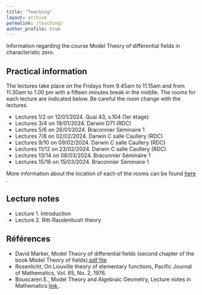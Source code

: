 ```yaml
---
title: "Teaching"
layout: archive
permalink: /teaching/
author_profile: true
---
```


  
Information regarding the course Model Theory of differential fields in characteristic zero. 


## Practical information

The lectures take place on the Fridays from 9.45am to 11.15am and from 11.30am to 1.00 pm with a fifteen minutes break in the middle. The rooms for each lecture are indicated below. Be careful the room change with the lectures.
 
* Lectures 1/2 on 12/01/2024. Quai 43, s.104 (1er étage) 
* Lectures 3/4 on 19/01/2024. Darwin D71 (RDC) 
* Lectures 5/6  on 26/01/2024.  Braconnier Séminaire 1
* Lectures 7/8  on 02/02/2024.  Darwin C salle Caullery (RDC)
* Lectures 9/10  on 09/02/2024. Darwin C salle Caullery (RDC)
* Lectures 11/12  on 23/02/2024. Darwin C salle Caullery (RDC)
* Lectures 13/14  on 08/03/2024.  Braconnier Séminaire 1
* Lectures 15/16  on 15/03/2024.  Braconnier Séminaire 1

More information about the location of each of the rooms can be found <a href="https://www.univ-lyon1.fr/campus/plan-des-campus/campus-lyontech-la-doua
"> here </a>.


## Lecture notes

* Lecture 1. Introduction
* Lecture 2. Ritt-Raudenbush theory

## Références 
* David Marker, Model Theory of differential fields (second chapter of the book Model Theory of fields)[ pdf file](\assets/pdf/Marker.pdf)
* Rosenlicht, On Liouville theory of elementary functions,  Pacific Journal of Mathematics, Vol. 65, No. 2, 1976.
* Bouscaren E., Model Theory and Algebraic Geometry, Lecture notes in Mathematics <a href="https://link.springer.com/book/10.1007/978-3-540-68521-0"> link </a>.





